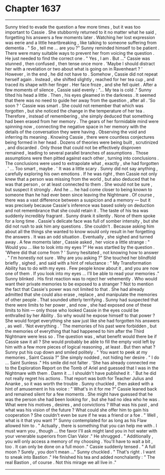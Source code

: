 
# Chapter 1637


---

Sunny tried to evade the question a few more times , but it was too important to Cassie . She stubbornly returned to it no matter what he said , forgetting his answers a few moments later . Watching her lost expression was eerie and a little heartbreaking , like talking to someone suffering from dementia . " So , tell me … are you ?"
Sunny reminded himself to be patient . There were many suitable ways to prevent her from voicing the question . He just needed to find the correct one .
" Yes , I am . But ..."
Cassie was stunned , then confused , then tense once more . 'Maybe I should distract her with a revelation or two about what is going on in Ravenheart ? '
However , in the end , he did not have to . Somehow , Cassie did not repeat herself again . Instead , she shifted slightly , reached for her tea cup , and traced its shape with her finger . Her face froze , and she fell quiet . After a few moments of silence , Cassie said evenly :
"... My tea is cold ."
Sunny tilted his head a little . Then , his eyes gleamed in the darkness . It seemed that there was no need to guide her away from the question , after all .
'So soon ? ' Cassie was smart . She could not remember that which was forgotten , but she noticed the change in the temperature of her tea . Therefore , instead of remembering , she simply deduced that something had been erased from her memory .
The gears of her formidable mind were spinning now , connecting the negative space in her memory with the details of the conversation they were having . Observing the void and inferring its meaning . Knowing Cassie , there were countless conjectures being formed in her head . Dozens of theories were being built , scrutinized , and discarded . Only those that could not be effectively disproven remained , leading to several parallel branches of assumptions . Those assumptions were then pitted against each other , turning into conclusions . The conclusions were used to extrapolate what , exactly , she had forgotten . ' ... Too smart , maybe . '
It was a little scary . Sunny did not say anything , carefully exploring his own emotions . If he was right , then Cassie not only knew that a person was missing from the world , but also deduced that he was that person , or at least connected to them .
She would not be sure , but suspect it strongly . And he ... he had come closer to being known to someone than he had ever been since leaving the Nightmare . Of course , there was a vast difference between a suspicion and a memory — but it was precisely because Cassie's inference was based solely on deduction and not remembrance that she could retain it . The taste of his tea was suddenly incredibly fragrant . Sunny drank it silently .
None of them spoke for a long time . Cassie's delicate face was full of somber intensity , but she did not rush to ask him any questions . She couldn't . Because asking him about all the things she wanted to know would only result in her forgetting the answers . It was an odd situation .
Eventually , she sighed and turned away . A few moments later , Cassie asked , her voice a little strange :
" Would you ... like to look into my eyes ?"
He was startled by the question . 'Where did that come from ? '
Sunny hesitated , not knowing how to answer . " I'm honestly not sure . Why are you asking ?"
She touched her blindfold briefly , sighed , and said with a hint of reluctance :
" My Transformation Ability has to do with my eyes . Few people know about it , and you are now one of them . If you look into my eyes … I'll be able to read your memories ."
Sunny blinked . His first reaction was to reject her vehemently . Who would want their private memories to be exposed to a stranger ? Not to mention the fact that Cassie's power was not limited to that . She had already admitted that she could also erase , replace , and manipulate the memories of other people . That sounded utterly terrifying . Sunny had suspected that there were limits to her power , and now , she had exposed one of these limits to him — only those who looked Cassie in the eyes could be enthralled by her Ability . So why would he expose himself to that power ?
She would forget everything she saw just like she had forgotten his answers , as well . 'Not everything . '
The memories of his past were forbidden , but the memories of everything that had happened to him after the Third Nightmare were less so . The question was , what benefit would there be if Cassie saw it all ?
She would probably be able to fill the empty void left by him with a few more pieces of logical reasoning , at least . But then what ? Sunny put his cup down and smiled politely . " You want to peek at my memories , Saint Cassia ?"
She simply nodded , not hiding her desire . " I do … Saint Sunless ."
His smile did not falter . 'She has already connected me to the Exploration Report on the Tomb of Ariel and guessed that I was in the Nightmare with them . Damn it … I shouldn't have published it . '
But he did not really regret his actions . That report was both for Teacher Julius and Ananke , so it was worth the trouble . Sunny chuckled , then asked with a hint of amusement in his voice : " What's in it for me ?"
Cassie leaned back and remained silent for a few moments . She might have guessed that he was the person she had been looking for , but she had no idea who he was . What were his motives , desires , and convictions ? What was his past , and what was his vision of the future ?
What could she offer him to gain his cooperation ?
She couldn't even be sure if he was a friend or a foe . " Well , what is it that you want ?"
Sunny contemplated for as long as his Flaw allowed him to .
" Actually , there is something that you can help me with . I must warn you , though … the favor I'll ask might land you in hot water with your venerable superiors from Clan Valor ."
He shrugged . " Additionally , you will only access a memory of my choosing . You'll have to wait a bit , too . It can only be done on a full moon ."
Cassie suddenly tensed . " A full moon ? Surely , you don't mean …"
Sunny chuckled . " That's right . I want to sneak into Bastion ."
He finished his tea and added nonchalantly :
" The real Bastion , of course . Not this mirage we all live in ."

---

